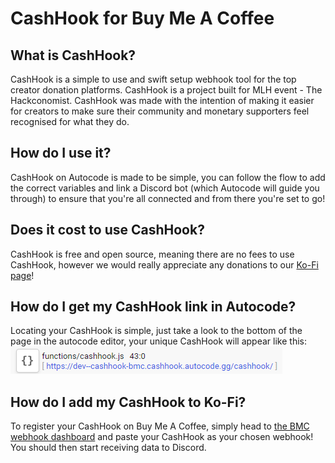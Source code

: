 # CashHook for Buy Me A Coffee
## What is CashHook? 

CashHook is a simple to use and swift setup webhook tool for the top creator donation platforms. CashHook is a project built for MLH event - The Hackconomist. CashHook was made with the intention of making it easier for creators to make sure their community and monetary supporters feel recognised for what they do.

## How do I use it?

CashHook on Autocode is made to be simple, you can follow the flow to add the correct variables and link a Discord bot (which Autocode will guide you through) to ensure that you're all connected and from there you're set to go! 

## Does it cost to use CashHook?

CashHook is free and open source, meaning there are no fees to use CashHook, however we would really appreciate any donations to our [Ko-Fi page](https://ko-fi.com/cashhook)!

## How do I get my CashHook link in Autocode?

Locating your CashHook is simple, just take a look to the bottom of the page in the autocode editor, your unique CashHook will appear like this: <img src="./cashhook.png">

## How do I add my CashHook to Ko-Fi?

To register your CashHook on Buy Me A Coffee, simply head to [the BMC webhook dashboard](https://www.buymeacoffee.com/webhook) and paste your CashHook as your chosen webhook! You should then start receiving data to Discord.
